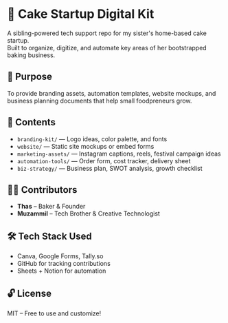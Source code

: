 # 🍰 Cake Startup Digital Kit

A sibling-powered tech support repo for my sister's home-based cake startup.  
Built to organize, digitize, and automate key areas of her bootstrapped baking business.

## 🎯 Purpose
To provide branding assets, automation templates, website mockups, and business planning documents that help small foodpreneurs grow.

## 📁 Contents

- `branding-kit/` — Logo ideas, color palette, and fonts
- `website/` — Static site mockups or embed forms
- `marketing-assets/` — Instagram captions, reels, festival campaign ideas
- `automation-tools/` — Order form, cost tracker, delivery sheet
- `biz-strategy/` — Business plan, SWOT analysis, growth checklist

## 🙋‍♂️ Contributors
- **Thas** – Baker & Founder  
- **Muzammil** – Tech Brother & Creative Technologist

## 🛠️ Tech Stack Used
- Canva, Google Forms, Tally.so
- GitHub for tracking contributions
- Sheets + Notion for automation

## 🔓 License
MIT – Free to use and customize!
